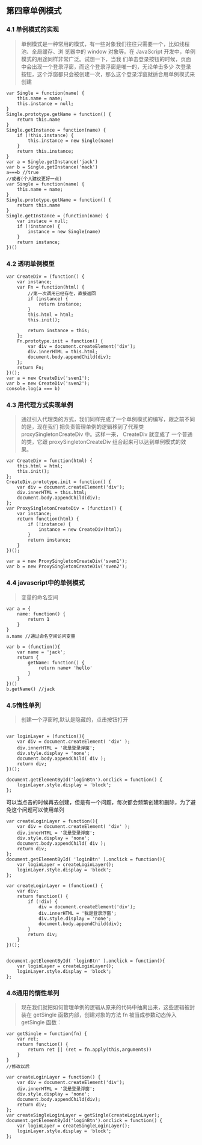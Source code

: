 ## 第四章单例模式

### 4.1 单例模式的实现

> 单例模式是一种常用的模式，有一些对象我们往往只需要一个，比如线程池、全局缓存、浏
> 览器中的 window 对象等。在 JavaScript 开发中，单例模式的用途同样非常广泛。试想一下，当我
> 们单击登录按钮的时候，页面中会出现一个登录浮窗，而这个登录浮窗是唯一的，无论单击多少
> 次登录按钮，这个浮窗都只会被创建一次，那么这个登录浮窗就适合用单例模式来创建

```
var Single = function(name) {
    this.name = name;
    this.instance = null;
}
Single.prototype.getName = function() {
    return this.name
}
Single.getInstance = function(name) {
    if (!this.instance) {
        this.instance = new Single(name)
    }
    return this.instance;
}
var a = Single.getInstance('jack')
var b = Single.getInstance('mack')
a===b //true
//或者(个人建议更好一点)
var Single = function(name) {
    this.name = name;
}
Single.prototype.getName = function() {
    return this.name
}
Single.getInstance = (function(name) {
    var instace = null;
    if (!instance) {
        instance = new Single(name)
    }
    return instance;
})()
```

### 4.2 透明单例模型

```
var CreateDiv = (function() {
    var instance;
    var Fn = function(html) {
        //第一次调用已经存在，直接返回
        if (instance) {
            return instance;
        }
        this.html = html;
        this.init();

        return instance = this;
    };
    Fn.prototype.init = function() {
        var div = document.createElement('div');
        div.innerHTML = this.html;
        document.body.appendChild(div);
    };
    return Fn;
})();
var a = new CreateDiv('sven1');
var b = new CreateDiv('sven2');
console.log(a === b)
```

### 4.3 用代理方式实现单例

> 通过引入代理类的方式，我们同样完成了一个单例模式的编写，跟之前不同的是，现在我们
> 把负责管理单例的逻辑移到了代理类 proxySingletonCreateDiv 中。这样一来， CreateDiv 就变成了
> 一个普通的类，它跟 proxySingletonCreateDiv 组合起来可以达到单例模式的效果。

```
var CreateDiv = function(html) {
    this.html = html;
    this.init();
};
CreateDiv.prototype.init = function() {
    var div = document.createElement('div');
    div.innerHTML = this.html;
    document.body.appendChild(div);
};
var ProxySingletonCreateDiv = (function() {
    var instance;
    return function(html) {
        if (!instance) {
            instance = new CreateDiv(html);
        }
        return instance;
    }
})();

var a = new ProxySingletonCreateDiv('sven1');
var b = new ProxySingletonCreateDiv('sven2');
```

### 4.4 javascript中的单例模式
> 变量的命名空间
```
var a = {
    name: function() {
        return 1
    }
}
a.name //通过命名空间访问变量

var b = (function(){
    var name = 'jack';
    return {
        getName: function() {
            return name+ 'hello'
        }
    }
})()
b.getName() //jack
```

### 4.5惰性单列
> 创建一个浮窗时,默认是隐藏的，点击按钮打开
```

var loginLayer = (function(){
    var div = document.createElement( 'div' );
    div.innerHTML = '我是登录浮窗';
    div.style.display = 'none';
    document.body.appendChild( div );
    return div;
})();

document.getElementById('loginBtn').onclick = function() {
    loginLayer.style.display = 'block';
};
```
可以当点击的时候再去创建，但是有一个问题，每次都会频繁创建和删除，为了避免这个问题可以使用单列
```
var createLoginLayer = function(){
    var div = document.createElement( 'div' );
    div.innerHTML = '我是登录浮窗';
    div.style.display = 'none';
    document.body.appendChild( div );
    return div;
};
document.getElementById( 'loginBtn' ).onclick = function(){
    var loginLayer = createLoginLayer();
    loginLayer.style.display = 'block';
};
```

```
var createLoginLayer = (function() {
    var div;
    return function() {
        if (!div) {
            div = document.createElement('div');
            div.innerHTML = '我是登录浮窗';
            div.style.display = 'none';
            document.body.appendChild(div);
        }
        return div;
    }
})();


document.getElementById( 'loginBtn' ).onclick = function(){
    var loginLayer = createLoginLayer();
    loginLayer.style.display = 'block';
};
```

### 4.6通用的惰性单列
> 现在我们就把如何管理单例的逻辑从原来的代码中抽离出来，这些逻辑被封装在 getSingle
函数内部，创建对象的方法 fn 被当成参数动态传入 getSingle 函数：

```
var getSingle = function(fn) {
    var ret;
    return function() {
        return ret || (ret = fn.apply(this,arguments))
    }
}
//修改以后

var createLoginLayer = function() {
    var div = document.createElement('div');
    div.innerHTML = '我是登录浮窗';
    div.style.display = 'none';
    document.body.appendChild(div);
    return div;
};
var createSingleLoginLayer = getSingle(createLoginLayer);
document.getElementById('loginBtn').onclick = function() {
    var loginLayer = createSingleLoginLayer();
    loginLayer.style.display = 'block';
};

```

